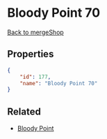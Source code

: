 # Bloody Point 70

<no description available>

[Back to mergeShop](../merge-shops.md)

## Properties

```json
{
    "id": 177,
    "name": "Bloody Point 70"
}
```

## Related

- [Bloody Point](../items/10812-bloody-point.md)

